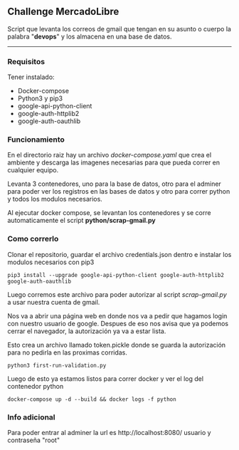 ## Challenge MercadoLibre

Script que levanta los correos de gmail que tengan en su asunto o cuerpo la palabra "**devops**" y los almacena en una base de datos.

-----

### Requisitos

Tener instalado:

 - Docker-compose
 - Python3 y pip3
 - google-api-python-client
 - google-auth-httplib2
 - google-auth-oauthlib

### Funcionamiento

En el directorio raiz hay un archivo *docker-compose.yaml*  que crea el ambiente y descarga las imagenes necesarias para que pueda correr en cualquier equipo.

Levanta 3 contenedores, uno para la base de datos, otro para el adminer para poder ver los registros en las bases de datos y otro para correr python y todos los modulos necesarios.

Al ejecutar docker compose, se levantan los contenedores y se corre automaticamente el script **python/scrap-gmail.py**

### Como correrlo

Clonar el repositorio, guardar el archivo credentials.json dentro e instalar los modulos necesarios con pip3

    pip3 install --upgrade google-api-python-client google-auth-httplib2 google-auth-oauthlib

Luego corremos este archivo para poder autorizar al script *scrap-gmail.py&#8203;* a usar nuestra cuenta de gmail.

Nos va a abrir una página web en donde nos va a pedir que hagamos login con nuestro usuario de google. Despues de eso nos avisa que ya podemos cerrar el navegador, la autorización ya va a estar lista.

Esto crea un archivo llamado token.pickle donde se guarda la autorización para no pedirla en las proximas corridas.

    python3 first-run-validation.py

Luego de esto ya estamos listos para correr docker y ver el log del contenedor python

    docker-compose up -d --build && docker logs -f python

### Info adicional

Para poder entrar al adminer la url es http://localhost:8080/ usuario y contraseña "root"